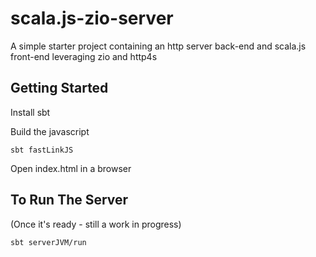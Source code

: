 # scala.js-zio-server
A simple starter project containing an http server back-end and scala.js front-end leveraging zio and http4s

## Getting Started
Install sbt

Build the javascript

    sbt fastLinkJS

Open index.html in a browser

## To Run The Server
(Once it's ready - still a work in progress)

    sbt serverJVM/run
